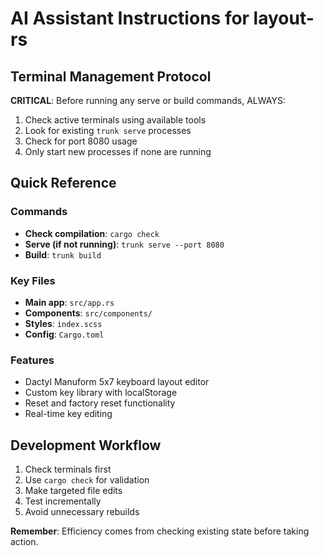 # AI Assistant Instructions for layout-rs

## Terminal Management Protocol

**CRITICAL**: Before running any serve or build commands, ALWAYS:

1. Check active terminals using available tools
2. Look for existing `trunk serve` processes
3. Check for port 8080 usage
4. Only start new processes if none are running

## Quick Reference

### Commands
- **Check compilation**: `cargo check`
- **Serve (if not running)**: `trunk serve --port 8080`  
- **Build**: `trunk build`

### Key Files
- **Main app**: `src/app.rs`
- **Components**: `src/components/`
- **Styles**: `index.scss`
- **Config**: `Cargo.toml`

### Features
- Dactyl Manuform 5x7 keyboard layout editor
- Custom key library with localStorage
- Reset and factory reset functionality
- Real-time key editing

## Development Workflow

1. Check terminals first
2. Use `cargo check` for validation
3. Make targeted file edits
4. Test incrementally
5. Avoid unnecessary rebuilds

**Remember**: Efficiency comes from checking existing state before taking action.
